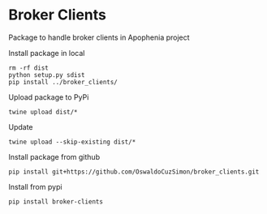 # Broker Clients

Package to handle broker clients in Apophenia project

Install package in local
~~~
rm -rf dist 
python setup.py sdist
pip install ../broker_clients/
~~~
Upload package to PyPi
~~~
twine upload dist/*
~~~
Update
~~~
twine upload --skip-existing dist/* 
~~~
Install package from github
~~~
pip install git+https://github.com/OswaldoCuzSimon/broker_clients.git
~~~

Install from pypi
~~~
pip install broker-clients
~~~

